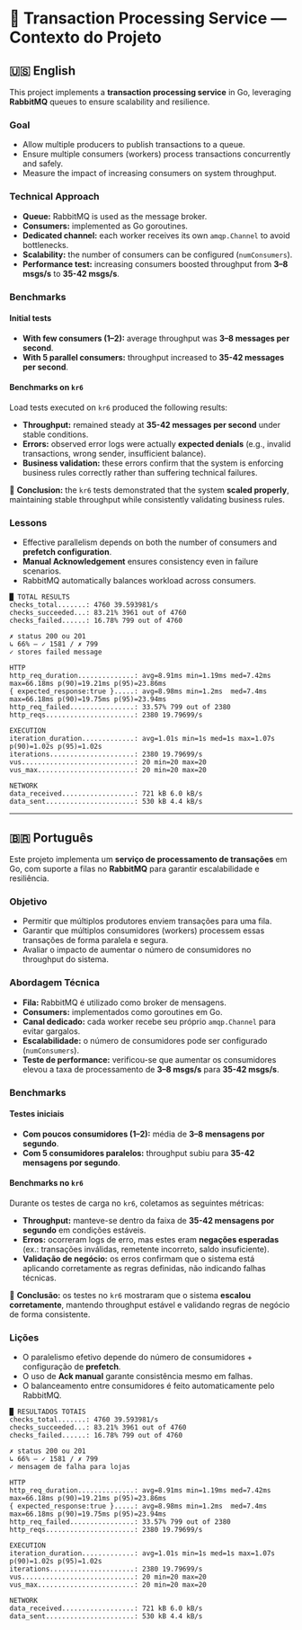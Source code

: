# 📄 Transaction Processing Service — Contexto do Projeto  

## 🇺🇸 English  

This project implements a **transaction processing service** in Go, leveraging **RabbitMQ** queues to ensure scalability and resilience.  

### Goal  
- Allow multiple producers to publish transactions to a queue.  
- Ensure multiple consumers (workers) process transactions concurrently and safely.  
- Measure the impact of increasing consumers on system throughput.  

### Technical Approach  
- **Queue:** RabbitMQ is used as the message broker.  
- **Consumers:** implemented as Go goroutines.  
- **Dedicated channel:** each worker receives its own `amqp.Channel` to avoid bottlenecks.  
- **Scalability:** the number of consumers can be configured (`numConsumers`).  
- **Performance test:** increasing consumers boosted throughput from **3–8 msgs/s** to **35-42 msgs/s**.  

### Benchmarks  

#### Initial tests  
- **With few consumers (1–2):** average throughput was **3–8 messages per second**.  
- **With 5 parallel consumers:** throughput increased to **35-42 messages per second**.  

#### Benchmarks on `kr6`  
Load tests executed on `kr6` produced the following results:  

- **Throughput:** remained steady at **35-42 messages per second** under stable conditions.  
- **Errors:** observed error logs were actually **expected denials** (e.g., invalid transactions, wrong sender, insufficient balance).  
- **Business validation:** these errors confirm that the system is enforcing business rules correctly rather than suffering technical failures.  

📌 **Conclusion:** the `kr6` tests demonstrated that the system **scaled properly**, maintaining stable throughput while consistently validating business rules.  

### Lessons  
- Effective parallelism depends on both the number of consumers and **prefetch configuration**.  
- **Manual Acknowledgement** ensures consistency even in failure scenarios.  
- RabbitMQ automatically balances workload across consumers.  

```text
█ TOTAL RESULTS
checks_total.......: 4760 39.593981/s
checks_succeeded...: 83.21% 3961 out of 4760
checks_failed......: 16.78% 799 out of 4760

✗ status 200 ou 201
↳ 66% — ✓ 1581 / ✗ 799
✓ stores failed message

HTTP
http_req_duration..............: avg=8.91ms min=1.19ms med=7.42ms max=66.18ms p(90)=19.21ms p(95)=23.86ms
{ expected_response:true }.....: avg=8.98ms min=1.2ms  med=7.4ms  max=66.18ms p(90)=19.75ms p(95)=23.94ms
http_req_failed................: 33.57% 799 out of 2380
http_reqs......................: 2380 19.79699/s

EXECUTION
iteration_duration.............: avg=1.01s min=1s med=1s max=1.07s p(90)=1.02s p(95)=1.02s
iterations.....................: 2380 19.79699/s
vus............................: 20 min=20 max=20
vus_max........................: 20 min=20 max=20

NETWORK
data_received..................: 721 kB 6.0 kB/s
data_sent......................: 530 kB 4.4 kB/s
```

---

## 🇧🇷 Português  

Este projeto implementa um **serviço de processamento de transações** em Go, com suporte a filas no **RabbitMQ** para garantir escalabilidade e resiliência.  

### Objetivo  
- Permitir que múltiplos produtores enviem transações para uma fila.  
- Garantir que múltiplos consumidores (workers) processem essas transações de forma paralela e segura.  
- Avaliar o impacto de aumentar o número de consumidores no throughput do sistema.  

### Abordagem Técnica  
- **Fila:** RabbitMQ é utilizado como broker de mensagens.  
- **Consumers:** implementados como goroutines em Go.  
- **Canal dedicado:** cada worker recebe seu próprio `amqp.Channel` para evitar gargalos.  
- **Escalabilidade:** o número de consumidores pode ser configurado (`numConsumers`).  
- **Teste de performance:** verificou-se que aumentar os consumidores elevou a taxa de processamento de **3–8 msgs/s** para **35-42 msgs/s**.  

### Benchmarks  

#### Testes iniciais  
- **Com poucos consumidores (1–2):** média de **3–8 mensagens por segundo**.  
- **Com 5 consumidores paralelos:** throughput subiu para **35-42 mensagens por segundo**.  

#### Benchmarks no `kr6`  
Durante os testes de carga no `kr6`, coletamos as seguintes métricas:  

- **Throughput:** manteve-se dentro da faixa de **35-42 mensagens por segundo** em condições estáveis.  
- **Erros:** ocorreram logs de erro, mas estes eram **negações esperadas** (ex.: transações inválidas, remetente incorreto, saldo insuficiente).  
- **Validação de negócio:** os erros confirmam que o sistema está aplicando corretamente as regras definidas, não indicando falhas técnicas.  

📌 **Conclusão:** os testes no `kr6` mostraram que o sistema **escalou corretamente**, mantendo throughput estável e validando regras de negócio de forma consistente.  

### Lições  
- O paralelismo efetivo depende do número de consumidores + configuração de **prefetch**.  
- O uso de **Ack manual** garante consistência mesmo em falhas.  
- O balanceamento entre consumidores é feito automaticamente pelo RabbitMQ.  

```text
█ RESULTADOS TOTAIS
checks_total.......: 4760 39.593981/s
checks_succeeded...: 83.21% 3961 out of 4760
checks_failed......: 16.78% 799 out of 4760

✗ status 200 ou 201
↳ 66% — ✓ 1581 / ✗ 799
✓ mensagem de falha para lojas

HTTP
http_req_duration..............: avg=8.91ms min=1.19ms med=7.42ms max=66.18ms p(90)=19.21ms p(95)=23.86ms
{ expected_response:true }.....: avg=8.98ms min=1.2ms  med=7.4ms  max=66.18ms p(90)=19.75ms p(95)=23.94ms
http_req_failed................: 33.57% 799 out of 2380
http_reqs......................: 2380 19.79699/s

EXECUTION
iteration_duration.............: avg=1.01s min=1s med=1s max=1.07s p(90)=1.02s p(95)=1.02s
iterations.....................: 2380 19.79699/s
vus............................: 20 min=20 max=20
vus_max........................: 20 min=20 max=20

NETWORK
data_received..................: 721 kB 6.0 kB/s
data_sent......................: 530 kB 4.4 kB/s
```
